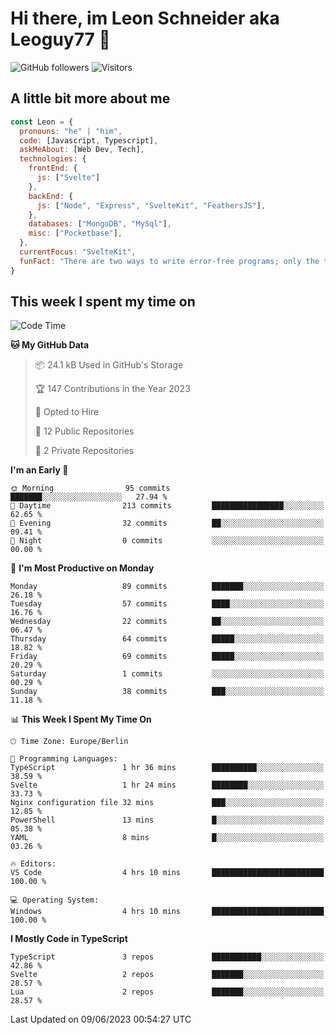 # Hi there, im Leon Schneider aka Leoguy77 👋

![GitHub followers](https://img.shields.io/github/followers/leoguy77.svg?style=social&label=Followers) ![Visitors](https://visitor-badge.glitch.me/badge?page_id=leoguy77.leoguy77)

## A little bit more about me

```javascript
const Leon = {
  pronouns: "he" | "him",
  code: [Javascript, Typescript],
  askMeAbout: [Web Dev, Tech],
  technologies: {
    frontEnd: {
      js: ["Svelte"]
    },
    backEnd: {
      js: ["Node", "Express", "SvelteKit", "FeathersJS"],
    },
    databases: ["MongoDB", "MySql"],
    misc: ["Pocketbase"],
  },
  currentFocus: "SvelteKit",
  funFact: "There are two ways to write error-free programs; only the third one works"
}
```

## This week I spent my time on

<!--START_SECTION:waka-->
![Code Time](http://img.shields.io/badge/Code%20Time-54%20hrs%204%20mins-blue)

**🐱 My GitHub Data** 

> 📦 24.1 kB Used in GitHub's Storage 
 > 
> 🏆 147 Contributions in the Year 2023
 > 
> 💼 Opted to Hire
 > 
> 📜 12 Public Repositories 
 > 
> 🔑 2 Private Repositories 
 > 
**I'm an Early 🐤** 

```text
🌞 Morning                95 commits          ███████░░░░░░░░░░░░░░░░░░   27.94 % 
🌆 Daytime                213 commits         ████████████████░░░░░░░░░   62.65 % 
🌃 Evening                32 commits          ██░░░░░░░░░░░░░░░░░░░░░░░   09.41 % 
🌙 Night                  0 commits           ░░░░░░░░░░░░░░░░░░░░░░░░░   00.00 % 
```
📅 **I'm Most Productive on Monday** 

```text
Monday                   89 commits          ███████░░░░░░░░░░░░░░░░░░   26.18 % 
Tuesday                  57 commits          ████░░░░░░░░░░░░░░░░░░░░░   16.76 % 
Wednesday                22 commits          ██░░░░░░░░░░░░░░░░░░░░░░░   06.47 % 
Thursday                 64 commits          █████░░░░░░░░░░░░░░░░░░░░   18.82 % 
Friday                   69 commits          █████░░░░░░░░░░░░░░░░░░░░   20.29 % 
Saturday                 1 commits           ░░░░░░░░░░░░░░░░░░░░░░░░░   00.29 % 
Sunday                   38 commits          ███░░░░░░░░░░░░░░░░░░░░░░   11.18 % 
```


📊 **This Week I Spent My Time On** 

```text
🕑︎ Time Zone: Europe/Berlin

💬 Programming Languages: 
TypeScript               1 hr 36 mins        ██████████░░░░░░░░░░░░░░░   38.59 % 
Svelte                   1 hr 24 mins        ████████░░░░░░░░░░░░░░░░░   33.73 % 
Nginx configuration file 32 mins             ███░░░░░░░░░░░░░░░░░░░░░░   12.85 % 
PowerShell               13 mins             █░░░░░░░░░░░░░░░░░░░░░░░░   05.38 % 
YAML                     8 mins              █░░░░░░░░░░░░░░░░░░░░░░░░   03.26 % 

🔥 Editors: 
VS Code                  4 hrs 10 mins       █████████████████████████   100.00 % 

💻 Operating System: 
Windows                  4 hrs 10 mins       █████████████████████████   100.00 % 
```

**I Mostly Code in TypeScript** 

```text
TypeScript               3 repos             ███████████░░░░░░░░░░░░░░   42.86 % 
Svelte                   2 repos             ███████░░░░░░░░░░░░░░░░░░   28.57 % 
Lua                      2 repos             ███████░░░░░░░░░░░░░░░░░░   28.57 % 
```




 Last Updated on 09/06/2023 00:54:27 UTC
<!--END_SECTION:waka-->
